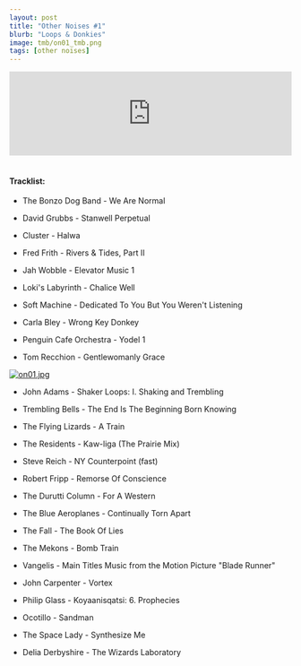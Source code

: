 ```yaml
---
layout: post
title: "Other Noises #1"
blurb: "Loops & Donkies"
image: tmb/on01_tmb.png
tags: [other noises]
---
```



<iframe scrolling="no" id="hearthis_at_track_3028681" width="100%" height="150" src="https://hearthis.at/embed/3028681/transparent_black/?hcolor=&color=&style=2&block_size=2&block_space=1&background=1&waveform=0&cover=0&autoplay=0&css=" frameborder="0" allowtransparency allow="autoplay"><p>Listen to <a href="https://hearthis.at/zerocc/other-noises-1-8817/" target="_blank">Other Noises #1 (8/8/17)</a> <span>by</span><a href="https://hearthis.at/zerocc/" target="_blank" >Zero</a> <span>on</span> <a href="https://hearthis.at/" target="_blank">hearthis.at</a></p></iframe>
&nbsp;

#### Tracklist:

- The Bonzo Dog Band - We Are Normal

- David Grubbs - Stanwell Perpetual
- Cluster - Halwa
- Fred Frith - Rivers & Tides, Part II

- Jah Wobble - Elevator Music 1
- Loki's Labyrinth - Chalice Well
- Soft Machine - Dedicated To You But You Weren't Listening

- Carla Bley - Wrong Key Donkey
- Penguin Cafe Orchestra - Yodel 1
- Tom Recchion - Gentlewomanly Grace

[![on01.jpg](https://i.postimg.cc/mgkcm9Gb/on01.jpg)](https://postimg.cc/Jsw4nGng)

- John Adams - Shaker Loops: I. Shaking and Trembling
- Trembling Bells - The End Is The Beginning Born Knowing

- The Flying Lizards - A Train
- The Residents - Kaw-liga (The Prairie Mix)

- Steve Reich - NY Counterpoint (fast)
- Robert Fripp - Remorse Of Conscience
- The Durutti Column - For A Western

- The Blue Aeroplanes - Continually Torn Apart
- The Fall - The Book Of Lies
- The Mekons - Bomb Train
- Vangelis - Main Titles Music from the Motion Picture "Blade Runner"
- John Carpenter - Vortex
- Philip Glass - Koyaanisqatsi: 6. Prophecies

- Ocotillo - Sandman
- The Space Lady - Synthesize Me

- Delia Derbyshire - The Wizards Laboratory
